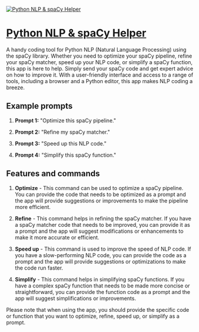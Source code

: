 [![Python NLP & spaCy Helper](https://files.oaiusercontent.com/file-A4nSp1V2iBuzXrXzp5W9fdSN?se=2123-10-16T22%3A22%3A41Z&sp=r&sv=2021-08-06&sr=b&rscc=max-age%3D31536000%2C%20immutable&rscd=attachment%3B%20filename%3Dfb0e91b6-6d77-4351-93bc-f144020050e2.png&sig=ySWSI1rrAsuFxdM5lX3R4XpIsizwiWhEy3EgfkK5TyI%3D)](https://chat.openai.com/g/g-RdPfyddKa-python-nlp-spacy-helper)

# [Python NLP & spaCy Helper](https://chat.openai.com/g/g-RdPfyddKa-python-nlp-spacy-helper)

A handy coding tool for Python NLP (Natural Language Processing) using the spaCy library. Whether you need to optimize your spaCy pipeline, refine your spaCy matcher, speed up your NLP code, or simplify a spaCy function, this app is here to help. Simply send your spaCy code and get expert advice on how to improve it. With a user-friendly interface and access to a range of tools, including a browser and a Python editor, this app makes NLP coding a breeze.

## Example prompts

1. **Prompt 1:** "Optimize this spaCy pipeline."

2. **Prompt 2:** "Refine my spaCy matcher."

3. **Prompt 3:** "Speed up this NLP code."

4. **Prompt 4:** "Simplify this spaCy function."

## Features and commands

1. **Optimize** - This command can be used to optimize a spaCy pipeline. You can provide the code that needs to be optimized as a prompt and the app will provide suggestions or improvements to make the pipeline more efficient.

2. **Refine** - This command helps in refining the spaCy matcher. If you have a spaCy matcher code that needs to be improved, you can provide it as a prompt and the app will suggest modifications or enhancements to make it more accurate or efficient.

3. **Speed up** - This command is used to improve the speed of NLP code. If you have a slow-performing NLP code, you can provide the code as a prompt and the app will provide suggestions or optimizations to make the code run faster.

4. **Simplify** - This command helps in simplifying spaCy functions. If you have a complex spaCy function that needs to be made more concise or straightforward, you can provide the function code as a prompt and the app will suggest simplifications or improvements.

Please note that when using the app, you should provide the specific code or function that you want to optimize, refine, speed up, or simplify as a prompt.